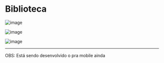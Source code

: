 # Biblioteca
![image](https://github.com/KaioYt/biblioteca/assets/103225660/4a7b3846-0d5d-4147-92b8-17762a095a95)

![image](https://github.com/KaioYt/biblioteca/assets/103225660/83f7aab4-e39e-43cd-ad7c-a37d5dad328f)

![image](https://github.com/KaioYt/biblioteca/assets/103225660/05f19bdd-c05a-40fa-8811-16fb77274b99)

---------------------------------------------------------------------------------------

OBS: Está sendo desenvolvido o pra mobile ainda
